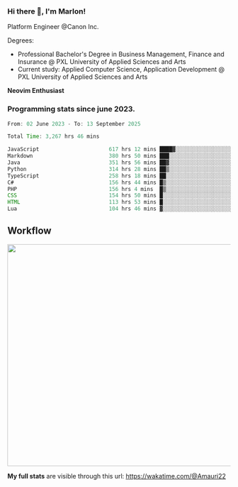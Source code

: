 
### Hi there 👋, I'm Marlon!

Platform Engineer @Canon Inc.

Degrees: 
- Professional Bachelor's Degree in Business Management, Finance and Insurance @ PXL University of Applied Sciences and Arts
- Current study: Applied Computer Science, Application Development @ PXL University of Applied Sciences and Arts

**Neovim Enthusiast**

### Programming stats since june 2023.
<!--START_SECTION:waka-->

```java
From: 02 June 2023 - To: 13 September 2025

Total Time: 3,267 hrs 46 mins

JavaScript                      617 hrs 12 mins ████▓░░░░░░░░░░░░░░░░░░░░   18.48 %
Markdown                        380 hrs 50 mins ███░░░░░░░░░░░░░░░░░░░░░░   11.40 %
Java                            351 hrs 56 mins ██▓░░░░░░░░░░░░░░░░░░░░░░   10.54 %
Python                          314 hrs 28 mins ██▒░░░░░░░░░░░░░░░░░░░░░░   09.41 %
TypeScript                      258 hrs 18 mins ██░░░░░░░░░░░░░░░░░░░░░░░   07.73 %
C#                              156 hrs 44 mins █▒░░░░░░░░░░░░░░░░░░░░░░░   04.69 %
PHP                             156 hrs 4 mins  █▒░░░░░░░░░░░░░░░░░░░░░░░   04.67 %
CSS                             154 hrs 50 mins █░░░░░░░░░░░░░░░░░░░░░░░░   04.64 %
HTML                            113 hrs 53 mins █░░░░░░░░░░░░░░░░░░░░░░░░   03.41 %
Lua                             104 hrs 46 mins ▓░░░░░░░░░░░░░░░░░░░░░░░░   03.14 %
```

<!--END_SECTION:waka-->

## Workflow
<a href="https://wakatime.com"><img width="750" height="500" src="https://wakatime.com/share/@Amauri22/c9755ad7-b574-44e4-a9ee-ddb3582724ea.png" /></a>

**My full stats** are visible through this url: https://wakatime.com/@Amauri22
